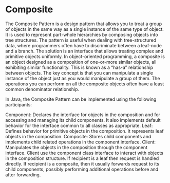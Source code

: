 # Composite
The Composite Pattern is a design pattern that allows you to treat a group of objects in the same way as a single instance of the same type of object. 
It is used to represent part-whole hierarchies by composing objects into tree structures. 
The pattern is useful when dealing with tree-structured data, where programmers often have to discriminate between a leaf-node and a branch. 
The solution is an interface that allows treating complex and primitive objects uniformly. In object-oriented programming, a composite is an object designed as a composition of one-or-more similar objects, all exhibiting similar functionality. 
This is known as a “has-a” relationship between objects. 
The key concept is that you can manipulate a single instance of the object just as you would manipulate a group of them. 
The operations you can perform on all the composite objects often have a least common denominator relationship.

In Java, the Composite Pattern can be implemented using the following participants:

Component: Declares the interface for objects in the composition and for accessing and managing its child components. 
It also implements default behavior for the interface common to all classes as appropriate.
Leaf: Defines behavior for primitive objects in the composition. It represents leaf objects in the composition.
Composite: Stores child components and implements child related operations in the component interface.
Client: Manipulates the objects in the composition through the component interface. 
Client use the component class interface to interact with objects in the composition structure. 
If recipient is a leaf then request is handled directly. If recipient is a composite, then it usually forwards request to its child components, possibly performing additional operations before and after forwarding.